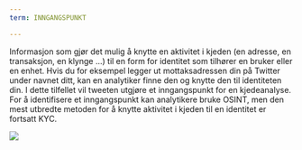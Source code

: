 ```yaml
---
term: INNGANGSPUNKT

---
```

Informasjon som gjør det mulig å knytte en aktivitet i kjeden (en adresse, en transaksjon, en klynge ...) til en form for identitet som tilhører en bruker eller en enhet. Hvis du for eksempel legger ut mottaksadressen din på Twitter under navnet ditt, kan en analytiker finne den og knytte den til identiteten din. I dette tilfellet vil tweeten utgjøre et inngangspunkt for en kjedeanalyse. For å identifisere et inngangspunkt kan analytikere bruke OSINT, men den mest utbredte metoden for å knytte aktivitet i kjeden til en identitet er fortsatt KYC.

![](../../dictionnaire/assets/28.webp)